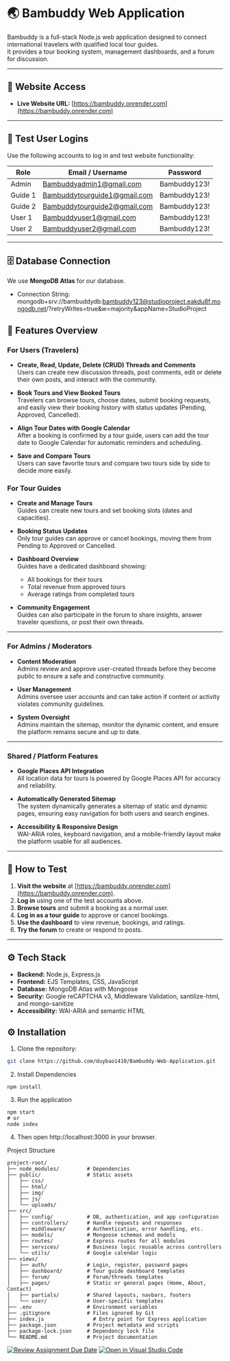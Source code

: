 # 🌏 Bambuddy Web Application

Bambuddy is a full-stack Node.js web application designed to connect international travelers with qualified local tour guides.  
It provides a tour booking system, management dashboards, and a forum for discussion.

---

## 🔗 Website Access

- **Live Website URL:** [https://bambuddy.onrender.com](https://bambuddy.onrender.com)

---

## 🔑 Test User Logins

Use the following accounts to log in and test website functionality:

| Role    | Email / Username             | Password     |
| ------- | ---------------------------- | ------------ |
| Admin   | Bambuddyadmin1@gmail.com     | Bambuddy123! |
| Guide 1 | Bambuddytourguide1@gmail.com | Bambuddy123! |
| Guide 2 | Bambuddytourguide2@gmail.com | Bambuddy123! |
| User 1  | Bambuddyuser1@gmail.com      | Bambuddy123! |
| User 2  | Bambuddyuser2@gmail.com      | Bambuddy123! |

---

## 🗄 Database Connection

We use **MongoDB Atlas** for our database.

- Connection String: mongodb+srv://bambuddydb:bambuddy123@studioproject.eakdu8f.mongodb.net/?retryWrites=true&w=majority&appName=StudioProject

## 📝 Features Overview

### **For Users (Travelers)**

- **Create, Read, Update, Delete (CRUD) Threads and Comments**  
  Users can create new discussion threads, post comments, edit or delete their own posts, and interact with the community.

- **Book Tours and View Booked Tours**  
  Travelers can browse tours, choose dates, submit booking requests, and easily view their booking history with status updates (Pending, Approved, Cancelled).

- **Align Tour Dates with Google Calendar**  
  After a booking is confirmed by a tour guide, users can add the tour date to Google Calendar for automatic reminders and scheduling.

- **Save and Compare Tours**  
  Users can save favorite tours and compare two tours side by side to decide more easily.

### **For Tour Guides**

- **Create and Manage Tours**  
  Guides can create new tours and set booking slots (dates and capacities).

- **Booking Status Updates**  
  Only tour guides can approve or cancel bookings, moving them from Pending to Approved or Cancelled.

- **Dashboard Overview**  
  Guides have a dedicated dashboard showing:

  - All bookings for their tours
  - Total revenue from approved tours
  - Average ratings from completed tours

- **Community Engagement**  
  Guides can also participate in the forum to share insights, answer traveler questions, or post their own threads.

---

### **For Admins / Moderators**

- **Content Moderation**  
  Admins review and approve user-created threads before they become public to ensure a safe and constructive community.

- **User Management**  
  Admins oversee user accounts and can take action if content or activity violates community guidelines.

- **System Oversight**  
  Admins maintain the sitemap, monitor the dynamic content, and ensure the platform remains secure and up to date.

---

### **Shared / Platform Features**

- **Google Places API Integration**  
  All location data for tours is powered by Google Places API for accuracy and reliability.

- **Automatically Generated Sitemap**  
  The system dynamically generates a sitemap of static and dynamic pages, ensuring easy navigation for both users and search engines.

- **Accessibility & Responsive Design**  
  WAI-ARIA roles, keyboard navigation, and a mobile-friendly layout make the platform usable for all audiences.

---

## 🧪 How to Test

1. **Visit the website** at [https://bambuddy.onrender.com](https://bambuddy.onrender.com).
2. **Log in** using one of the test accounts above.
3. **Browse tours** and submit a booking as a normal user.
4. **Log in as a tour guide** to approve or cancel bookings.
5. **Use the dashboard** to view revenue, bookings, and ratings.
6. **Try the forum** to create or respond to posts.

---

## ⚙️ Tech Stack

- **Backend:** Node.js, Express.js
- **Frontend:** EJS Templates, CSS, JavaScript
- **Database:** MongoDB Atlas with Mongoose
- **Security:** Google reCAPTCHA v3, Middleware Validation, santilize-html, and mongo-sanitize
- **Accessibility:** WAI-ARIA and semantic HTML

## ⚙️ Installation

1. Clone the repository:

```bash
git clone https://github.com/duybao1410/Bambuddy-Web-Application.git
```

2. Install Dependencies
```
npm install
```

3. Run the application
```
npm start
# or
node index
```

4. Then open http://localhost:3000 in your browser.


Project Structure
```
project-root/
├── node_modules/         # Dependencies
├── public/               # Static assets
│   ├── css/
│   ├── html/
│   ├── img/
│   ├── js/
│   └── uploads/
├── src/
│   ├── config/           # DB, authentication, and app configuration
│   ├── controllers/      # Handle requests and responses
│   ├── middleware/       # Authentication, error handling, etc.
│   ├── models/           # Mongoose schemas and models
│   ├── routes/           # Express routes for all modules
│   ├── services/         # Business logic reusable across controllers
│   └── utils/            # Google calendar logic
├── views/
│   ├── auth/             # Login, register, password pages
│   ├── dashboard/        # Tour guide dashboard templates
│   ├── forum/            # Forum/threads templates
│   ├── pages/            # Static or general pages (Home, About, Contact)
│   ├── partials/         # Shared layouts, navbars, footers
│   └── user/             # User-specific templates
├── .env                  # Environment variables
├── .gitignore            # Files ignored by Git
├── index.js                # Entry point for Express application
├── package.json          # Project metadata and scripts
├── package-lock.json     # Dependency lock file
└── README.md             # Project documentation
```


[![Review Assignment Due Date](https://classroom.github.com/assets/deadline-readme-button-22041afd0340ce965d47ae6ef1cefeee28c7c493a6346c4f15d667ab976d596c.svg)](https://classroom.github.com/a/kt7kiF6R)
[![Open in Visual Studio Code](https://classroom.github.com/assets/open-in-vscode-2e0aaae1b6195c2367325f4f02e2d04e9abb55f0b24a779b69b11b9e10269abc.svg)](https://classroom.github.com/online_ide?assignment_repo_id=19901645&assignment_repo_type=AssignmentRepo)
